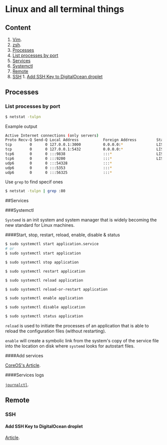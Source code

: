 
# Linux and all terminal things

## Content

1. [Vim](https://github.com/gillchristian/docs/tree/master/linux/vim).
1. [zsh](https://github.com/gillchristian/docs/tree/master/linux/zsh).
1. [Processes](#processes)
  1. [List processes by port](#list-processes-by-port)
1. [Services](#services)
  1. [Systemctl](#systemctl)
1. [Remote](#remote)
  1. [SSH](#ssh)
    1. [Add SSH Key to DigitalOcean droplet](#add-ss-hey-to-digitalocean-droplet)

## Processes

### List processes by port

```bash
$ netstat -tulpn
```

Example output

```bash
Active Internet connections (only servers)
Proto Recv-Q Send-Q Local Address           Foreign Address         State       PID/Program name
tcp        0      0 127.0.0.1:3000          0.0.0.0:*               LISTEN      18042/ruby
tcp        0      0 127.0.0.1:5432          0.0.0.0:*               LISTEN      1046/postgres
tcp6       0      0 :::9838                 :::*                    LISTEN      22066/node
tcp6       0      0 :::9200                 :::*                    LISTEN      18624/java
udp6       0      0 :::54328                :::*                                18624/java
udp6       0      0 :::5353                 :::*                                2713/google-chrome-
udp6       0      0 :::56325                :::*                                796/avahi-daemon: r
```

Use `grep` to find specif ones

```bash
$ netstat -tulpn | grep :80
```

##Services

###Systemctl

`Systemd` is an init system and system manager that is widely becoming the new standard for Linux machines.

####Start, stop, restart, reload, enable, disable & status

```bash
$ sudo systemctl start application.service
# or
$ sudo systemctl start application

$ sudo systemctl stop application

$ sudo systemctl restart application

$ sudo systemctl reload application

$ sudo systemctl reload-or-restart application

$ sudo systemctl enable application

$ sudo systemctl disable application

$ sudo systemctl status application
```

`reload` is used to initiate the processes of an application that is able to reload the configuration files (without restarting).

`enable` will create a symbolic link from the system's copy of the service file into the location on disk where `systemd` looks for autostart files.

####Add services

[CoreOS's Article](https://coreos.com/os/docs/latest/getting-started-with-systemd.html).

####Services logs

[`journalctl`](http://unix.stackexchange.com/a/225407).

## Remote

### SSH

#### Add SSH Key to DigitalOcean droplet

[Article](https://www.digitalocean.com/community/tutorials/how-to-use-ssh-keys-with-digitalocean-droplets).
